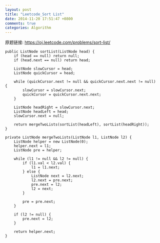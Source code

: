 ```yaml
---
layout: post
title: "Leetcode_Sort List"
date: 2014-11-20 17:51:47 +0800
comments: true
categories: Algorithm
---
```


原题链接: https://oj.leetcode.com/problems/sort-list/

<!-- more -->

    public ListNode sortList(ListNode head) {
		if (head == null) return null;
		if (head.next == null) return head;
		
		ListNode slowCursor = head;
		ListNode quickCursor = head;
		
		while (quickCursor.next != null && quickCursor.next.next != null) {
			slowCursor = slowCursor.next;
			quickCursor = quickCursor.next.next;
		}

		ListNode headRight = slowCursor.next;
		ListNode headLeft = head;
		slowCursor.next = null;
		
		return mergeTwoLists(sortList(headLeft), sortList(headRight));
    }
	
	private ListNode mergeTwoLists(ListNode l1, ListNode l2) {
	    ListNode helper = new ListNode(0);
	    helper.next = l1;
	    ListNode pre = helper;
	    
	    while (l1 != null && l2 != null) {
	        if (l1.val < l2.val) {
	            l1 = l1.next;
	        } else {
	            ListNode next = l2.next;
	            l2.next = pre.next;
	            pre.next = l2;
	            l2 = next;
	        }
	        
	        pre = pre.next;
	    }
	    
	    if (l2 != null) {
	        pre.next = l2;
	    }
	    
	    return helper.next;
	}
